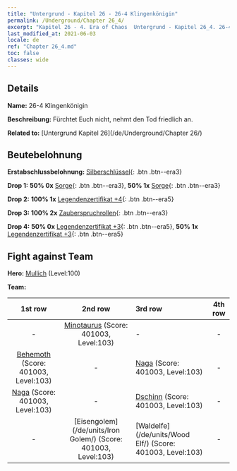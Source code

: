 ```yaml
---
title: "Untergrund - Kapitel 26 - 26-4 Klingenkönigin"
permalink: /Underground/Chapter 26_4/
excerpt: "Kapitel 26 - 4. Era of Chaos  Untergrund - Kapitel 26_4. 26-4 Klingenkönigin"
last_modified_at: 2021-06-03
locale: de
ref: "Chapter 26_4.md"
toc: false
classes: wide
---
```


## Details

 **Name:** 26-4 Klingenkönigin

 **Beschreibung:** Fürchtet Euch nicht, nehmt den Tod friedlich an.

 **Related to:** [Untergrund Kapitel 26](/de/Underground/Chapter 26/)

## Beutebelohnung

 **Erstabschlussbelohnung:** [Silberschlüssel](/ItemsDE/con_693/){: .btn .btn--era3}

 **Drop 1:** **50% 0x** [Sorge](/ItemsDE/her_458/){: .btn .btn--era3}, **50% 1x** [Sorge](/ItemsDE/her_458/){: .btn .btn--era3}

 **Drop 2:** **100% 1x** [Legendenzertifikat +4](/ItemsDE/mat_95/){: .btn .btn--era5}

 **Drop 3:** **100% 2x** [Zauberspruchrollen](/ItemsDE/con_694/){: .btn .btn--era3}

 **Drop 4:** **50% 0x** [Legendenzertifikat +3](/ItemsDE/mat_88/){: .btn .btn--era5}, **50% 1x** [Legendenzertifikat +3](/ItemsDE/mat_88/){: .btn .btn--era5}


## Fight against Team
 **Hero:** [Mullich](/de/heroes/Mullich/) (Level:100)

 **Team:**


  | 1st row | 2nd row | 3rd row | 4th row |
  |:----:|:----:|:----|:----:|
  | - | [Minotaurus](/de/units/Minotaur/) (Score: 401003, Level:103)  | - | - |
  | [Behemoth](/de/units/Behemoth/) (Score: 401003, Level:103)  | - | [Naga](/de/units/Naga/) (Score: 401003, Level:103)  | - |
  | [Naga](/de/units/Naga/) (Score: 401003, Level:103)  | - | [Dschinn](/de/units/Genie/) (Score: 401003, Level:103)  | - |
  | - | [Eisengolem](/de/units/Iron Golem/) (Score: 401003, Level:103)  | [Waldelfe](/de/units/Wood Elf/) (Score: 401003, Level:103)  | - |



